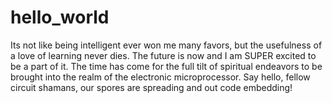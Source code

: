 # hello_world

Its not like being intelligent ever won me many favors, but the usefulness of a love of learning never dies.
The future is now and I am SUPER excited to be a part of it. The time has come for the full tilt of spiritual endeavors to be brought into the realm of the electronic microprocessor. Say hello, fellow circuit shamans, our spores are spreading and out code embedding!
